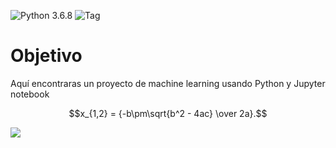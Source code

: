 
![Python 3.6.8](https://img.shields.io/badge/python-3.6.8-blue.svg)
![Tag](https://img.shields.io/badge/Machine-Learning-blueviolet.svg)

# Objetivo
Aquí encontraras un proyecto de machine learning usando Python y Jupyter notebook

$$x_{1,2} = {-b\pm\sqrt{b^2 - 4ac} \over 2a}.$$

<img src="https://render.githubusercontent.com/render/math?math=e^{i \pi} = -1">

